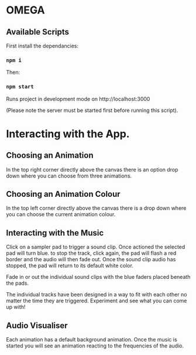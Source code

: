 # OMEGA

## Available Scripts

First install the dependancies:

### `npm i`

Then:

### `npm start`

Runs project in development mode on http://localhost:3000

(Please note the server must be started first before running this script).

# Interacting with the App.

## Choosing an Animation

In the top right corner directly above the canvas there is an option drop down where you can choose from three animations.

## Choosing an Animation Colour

In the top left corner directly above the canvas there is a drop down where you can choose the current animation colour.

## Interacting with the Music

Click on a sampler pad to trigger a sound clip. Once actioned the selected pad will turn blue. to stop the track, click again, the pad will flash a red border and the audio will then fade out. Once the sound clip audio has stopped, the pad will return to its default white color.

Fade in or out the individual sound clips with the blue faders placed beneath the pads.

The individual tracks have been designed in a way to fit with each other no matter the time they are triggered. Experiment and see what you can come up with!

## Audio Visualiser

Each animation has a default background animation. Once the music is started you will see an animation reacting to the frequencies of the audio.
